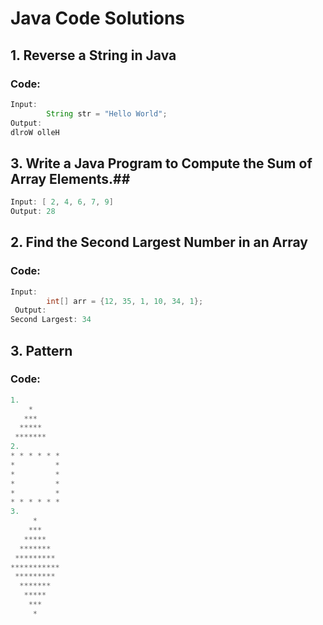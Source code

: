 # Java Code Solutions

## 1. Reverse a String in Java

### Code:
```java
Input:
        String str = "Hello World";
Output:
dlroW olleH
```
## 3. Write a Java Program to Compute the Sum of Array Elements.##
```java
Input: [ 2, 4, 6, 7, 9]
Output: 28
```
## 2. Find the Second Largest Number in an Array

### Code:
```java
Input:
        int[] arr = {12, 35, 1, 10, 34, 1};
 Output:
Second Largest: 34
```
## 3. Pattern

### Code:
```java
1.
    *
   ***
  *****
 *******
2.
* * * * * * 
*         * 
*         * 
*         *
*         *
* * * * * *
3.
     *
    ***
   *****
  *******
 *********
***********
 *********
  *******
   *****
    ***
     *
```

